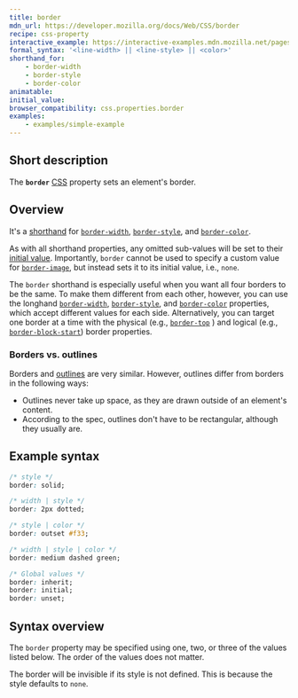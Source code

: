 ```yaml
---
title: border
mdn_url: https://developer.mozilla.org/docs/Web/CSS/border
recipe: css-property
interactive_example: https://interactive-examples.mdn.mozilla.net/pages/css/border.html
formal_syntax: '<line-width> || <line-style> || <color>'
shorthand_for:
    - border-width
    - border-style
    - border-color
animatable:
initial_value:
browser_compatibility: css.properties.border
examples:
    - examples/simple-example
---
```


## Short description

The **`border`** [CSS](/en-US/docs/CSS) property sets an element's
border.

## Overview

It's a [shorthand](/en-US/docs/Web/CSS/Shorthand_properties)
for [`border-width`](/en-US/docs/Web/CSS/border-width),
[`border-style`](/en-US/docs/Web/CSS/border-style),
and [`border-color`](/en-US/docs/Web/CSS/border-color).

As with all shorthand properties, any omitted sub-values will be set to
their [initial value](/en-US/docs/Web/CSS/initial_value). Importantly,
`border` cannot be used to specify a custom value for
[`border-image`](/en-US/docs/Web/CSS/border-image),
but instead sets it to its initial value, i.e., `none`.

The `border` shorthand is especially useful when you want all four
borders to be the same. To make them different from each other, however,
you can use the longhand
[`border-width`](/en-US/docs/Web/CSS/border-width),
[`border-style`](/en-US/docs/Web/CSS/border-style),
and
[`border-color`](/en-US/docs/Web/CSS/border-color)
properties, which accept different values for each side. Alternatively,
you can target one border at a time with the physical (e.g.,
[`border-top`](/en-US/docs/Web/CSS/border-top)
) and logical (e.g.,
[`border-block-start`](/en-US/docs/Web/CSS/border-block-start))
border properties.

### Borders vs. outlines

Borders and [outlines](/en-US/docs/Web/CSS/outline) are very similar.
However, outlines differ from borders in the following ways:

- Outlines never take up space, as they are drawn outside of an
  element's content.
- According to the spec, outlines don't have to be rectangular,
  although they usually are.

## Example syntax
```.css
/* style */
border: solid;

/* width | style */
border: 2px dotted;

/* style | color */
border: outset #f33;

/* width | style | color */
border: medium dashed green;

/* Global values */
border: inherit;
border: initial;
border: unset;
```

## Syntax overview
The `border` property may be specified using one, two, or three of the
values listed below. The order of the values does not matter.

The border will be invisible if its style is not defined. This
is because the style defaults to `none`.
